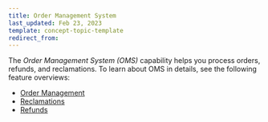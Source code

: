 ```yaml
---
title: Order Management System
last_updated: Feb 23, 2023
template: concept-topic-template
redirect_from:
---
```


The *Order Management System (OMS)* capability helps you process orders, refunds, and reclamations. To learn about OMS in details, see the following feature overviews:


* [Order Management](/docs/pbc/all/order-management-system/{{page.version}}/base-shop/order-management-feature-overview/order-management-feature-overview.html)
* [Reclamations](/docs/pbc/all/order-management-system/{{page.version}}/base-shop/reclamations-feature-overview.html)
* [Refunds](/docs/pbc/all/order-management-system/{{page.version}}/base-shop/refunds-feature-overview.html)

